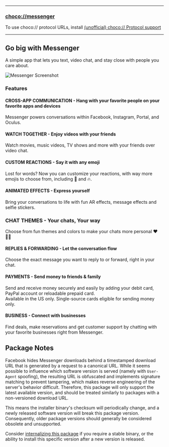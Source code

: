 
---
### [choco://messenger](choco://messenger)
To use choco:// protocol URLs, install [(unofficial) choco:// Protocol support](https://community.chocolatey.org/packages/choco-protocol-support)

---

## Go big with Messenger
A simple app that lets you text, video chat, and stay close with people you care about.

![Messenger Screenshot](https://cdn.jsdelivr.net/gh/brogers5/chocolatey-package-messenger@41f54bf64d8c817bf3663b1c331fe5074df2923f/Screenshot.png)

### Features

#### CROSS-APP COMMUNICATION - Hang with your favorite people on your favorite apps and devices
Messenger powers conversations within Facebook, Instagram, Portal, and Oculus.

#### WATCH TOGETHER - Enjoy videos with your friends
Watch movies, music videos, TV shows and more with your friends over video chat.

#### CUSTOM REACTIONS - Say it with any emoji
Lost for words? Now you can customize your reactions, with way more emojis to choose from, including 🎉 and 🔥.

#### ANIMATED EFFECTS - Express yourself
Bring your conversations to life with fun AR effects, message effects and selfie stickers.

### CHAT THEMES - Your chats, Your way
Choose from fun themes and colors to make your chats more personal ❤️ 🏳️‍🌈

#### REPLIES & FORWARDING - Let the conversation flow
Choose the exact message you want to reply to or forward, right in your chat.

#### PAYMENTS - Send money to friends & family
Send and receive money securely and easily by adding your debit card, PayPal account or reloadable prepaid card.<br/>
Available in the US only. Single-source cards eligible for sending money only.

#### BUSINESS - Connect with businesses
Find deals, make reservations and get customer support by chatting with your favorite businesses right from Messenger.

## Package Notes
Facebook hides Messenger downloads behind a timestamped download URL that is generated by a request to a canonical URL. While it seems possible to influence which software version is served (namely with `User-Agent` spoofing), the resulting URL is obfuscated and implements signature matching to prevent tampering, which makes reverse engineering of the server's behavior difficult. Therefore, this package will only support the latest available version, and should be treated similarly to packages with a non-versioned download URL.

This means the installer binary's checksum will periodically change, and a newly released software version will break this package version. Consequently, older package versions should generally be considered obsolete and unsupported.

Consider [internalizing this package](https://docs.chocolatey.org/en-us/guides/create/recompile-packages) if you require a stable binary, or the ability to install this specific version after a new version is released.
